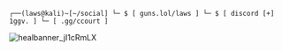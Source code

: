 `┌──(laws@kali)~[~/social]
└─ $ [ guns.lol/laws ]
 └─ $ [ discord [+] 1ggv. ]
  └─ [ .gg/ccourt ]`

![healbanner_jI1cRmLX](https://github.com/lawszs/lawszs/assets/109925821/7c50ef7a-f653-42e7-a9e1-8e0e42e3d5e9)
 
